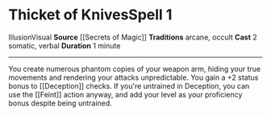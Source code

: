﻿---
actions: '[two-actions]'
area: null
bloodline: null
component:
- Somatic
- Verbal
cost: null
deity: null
domain: null
duration: 1 minute
element: null
heighten: null
heighten_level: '1'
id: '1017'
lesson: null
level: '1'
mystery: null
name: Thicket of Knives
patron_theme: null
range: null
rarity: Common
requirement: null
saving_throw: null
school: Illusion
source: '[[DATABASE/source/Secrets of Magic|Secrets of Magic]]'
target: null
tradition:
- Arcane
- Occult
trait:
- '[[DATABASE/trait/Illusion|Illusion]]'
- '[[DATABASE/trait/Visual|Visual]]'
trigger: null
type: Spell

---
# Thicket of Knives<span class="item-type">Spell 1</span>

<span class="item-trait">Illusion</span><span class="item-trait">Visual</span>
**Source** [[Secrets of Magic]] 
**Traditions** arcane, occult
**Cast** <span class="action-icon">2</span> somatic, verbal
**Duration** 1 minute

---
You create numerous phantom copies of your weapon arm, hiding your true movements and rendering your attacks unpredictable. You gain a +2 status bonus to [[Deception]] checks. If you're untrained in Deception, you can use the [[Feint]] action anyway, and add your level as your proficiency bonus despite being untrained.